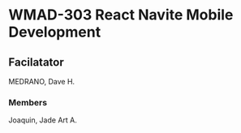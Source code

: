 # WMAD-303 React Navite Mobile Development

## Facilatator 
MEDRANO, Dave H.

### Members
Joaquin, Jade Art A.
